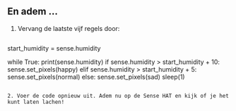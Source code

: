 ## En adem ...

1. Vervang de laatste vijf regels door:
    
    ```python
start_humidity = sense.humidity

while True:
    print(sense.humidity)
    if sense.humidity > start_humidity + 10:
        sense.set_pixels(happy)
    elif sense.humidity > start_humidity + 5:
        sense.set_pixels(normal)
    else:
        sense.set_pixels(sad)
    sleep(1)
```

2. Voer de code opnieuw uit. Adem nu op de Sense HAT en kijk of je het kunt laten lachen!